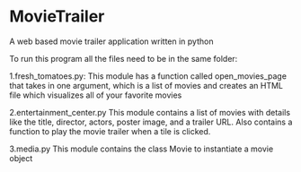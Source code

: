 # MovieTrailer
A web based movie trailer application written in python


To run this program all the files need to be in the same folder:

1.fresh_tomatoes.py:
This module has a function called open_movies_page that takes in one argument, which is a list of movies and creates an HTML file which visualizes all of your favorite movies

2.entertainment_center.py
This module contains a list of movies with details like the title, director, actors, poster image, and a trailer URL. Also contains a function to play the movie trailer when a tile is clicked.

3.media.py
This module contains the class Movie to instantiate a movie object
